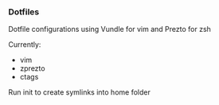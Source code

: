 ### Dotfiles

Dotfile configurations using Vundle for vim and Prezto for zsh

Currently:

* vim
* zprezto
* ctags

Run init to create symlinks into home folder
